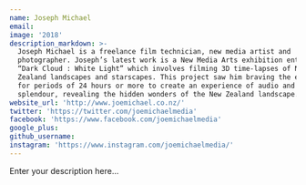 ```yaml
---
name: Joseph Michael
email:
image: '2018'
description_markdown: >-
  Joseph Michael is a freelance film technician, new media artist and
  photographer. Joseph’s latest work is a New Media Arts exhibition entitled
  “Dark Cloud : White Light” which involves filming 3D time-lapses of New
  Zealand landscapes and starscapes. This project saw him braving the elements
  for periods of 24 hours or more to create an experience of audio and visual
  splendour, revealing the hidden wonders of the New Zealand landscape.
website_url: 'http://www.joemichael.co.nz/'
twitter: 'https://twitter.com/joemichaelmedia'
facebook: 'https://www.facebook.com/joemichaelmedia'
google_plus:
github_username:
instagram: 'https://www.instagram.com/joemichaelmedia/'
---
```


Enter your description here...
